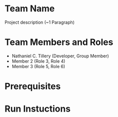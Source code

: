 # Team Name

Project description (~1 Paragraph)

# Team Members and Roles

* Nathaniel C. Tillery (Developer, Group Member)
* Member 2 (Role 3, Role 4)
* Member 3 (Role 5, Role 6)

# Prerequisites

# Run Instuctions
